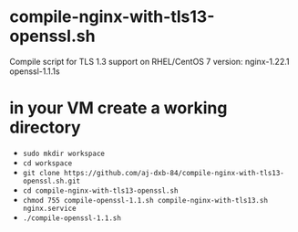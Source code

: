 # compile-nginx-with-tls13-openssl.sh
Compile script for TLS 1.3 support on RHEL/CentOS 7 version: nginx-1.22.1 openssl-1.1.1s

# in your VM create a working directory
- `sudo mkdir workspace`
- `cd workspace`
- `git clone https://github.com/aj-dxb-84/compile-nginx-with-tls13-openssl.sh.git`
- `cd compile-nginx-with-tls13-openssl.sh`
- `chmod 755 compile-openssl-1.1.sh compile-nginx-with-tls13.sh nginx.service`
- `./compile-openssl-1.1.sh`
